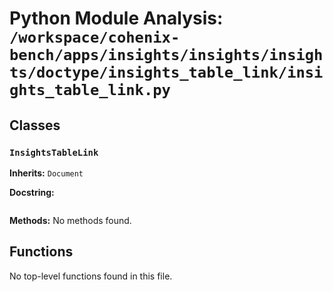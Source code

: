 # Python Module Analysis: `/workspace/cohenix-bench/apps/insights/insights/insights/doctype/insights_table_link/insights_table_link.py`

## Classes

### `InsightsTableLink`
**Inherits:** `Document`


**Docstring:**
```

```

**Methods:**
No methods found.




## Functions

No top-level functions found in this file.
